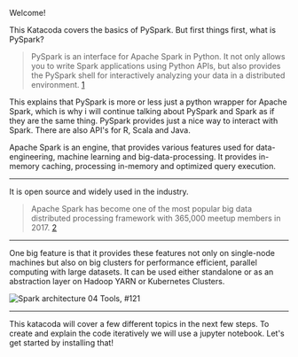 Welcome!

This Katacoda covers the basics of PySpark. But first things first, what is PySpark?

> PySpark is an interface for Apache Spark in Python. It not only allows you to write Spark applications using Python APIs, but also provides the PySpark shell for interactively analyzing your data in a distributed environment. [1](https://spark.apache.org/docs/latest/api/python/)

This explains that PySpark is more or less just a python wrapper for Apache Spark, which is why i will continue talking about PySpark and Spark as if they are the same thing. PySpark provides just a nice way to interact with Spark. There are also API's for R, Scala and Java. 

Apache Spark is an engine, that provides various features used for data-engineering, machine learning and big-data-processing. It provides in-memory caching, processing in-memory and optimized query execution. 

---

It is open source and widely used in the industry.
> Apache Spark has become one of the most popular big data distributed processing framework with 365,000 meetup members in 2017. [2](https://aws.amazon.com/big-data/what-is-spark/)

---

One big feature is that it provides these features not only on single-node machines but also on big clusters for performance efficient, parallel computing with large datasets. It can be used either standalone or as an abstraction layer on Hadoop YARN or Kubernetes Clusters.

![Spark architecture](assets/architecture.png)
04 Tools, #121

--- 

This katacoda will cover a few different topics in the next few steps. To create and explain the code iteratively we will use a jupyter notebook. Let's get started by installing that!
